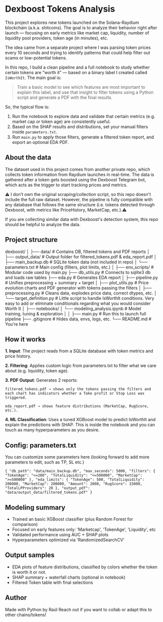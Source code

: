 # Dexboost Tokens Analysis

This project explores new tokens launched on the Solana-Raydium blockchain (a.k.a. shitcoins). The goal is to analyze their behavior right after launch — focusing on early metrics like market cap, liquidity, number of liquidity pool providers, token age (in minutes), etc.

The idea came from a separate project where I was parsing token prices every 10 seconds and trying to identify patterns that could help filter out scams or low-potential tokens.

In this repo, I build a clean pipeline and a full notebook to study whether certain tokens are "worth it" — based on a binary label I created called `IsWorthIt`. The main goal is:

> Train a basic model to see which features are most important to explain this label, and use that insight to filter tokens using a Python script and generate a PDF with the final results.

So, the typical flow is:
1. Run the notebook to explore data and validate that certain metrics (e.g. market cap or token age) are consistently useful.
2. Based on the SHAP results and distributions, set your manual filters inside `parameters.txt`.
3. Run `main.py` to apply those filters, generate a filtered token report, and export an optional EDA PDF.

## About the data

The dataset used in this project comes from another private repo, which collects token information from Raydium launches in real-time. The data is gathered after a token gets boosted using the Dexboost Telegram bot, which acts as the trigger to start tracking prices and metrics. 

⚠️ I don’t own the original scraping/collection script, so this repo doesn't include the full raw dataset.
However, the pipeline is fully compatible with any database that follows the same structure (i.e. tokens detected through Dexboost, with metrics like PriceHistory, MarketCap, etc.).⚠️

If you are collecting similar data with Dexboost's detection system, this repo should be helpful to analyze the data.

## Project structure

dexboost/
│
├── data/                        # Contains DB, filtered tokens and PDF reports
│   ├── output_data/             # Output folder for filtered_tokens.pdf & eda_report.pdf
│   ├── main_backup.db           # SQLite token data (not included in repo)
│   └── parameters.txt           # Main config (filters, plot limits, etc.)
│
├── env_scripts/                 # Modular code used by main.py
    ├── db_utils.py              # Connects to sqlite3 db and loads raw tables
    ├── eda.py                   # Generates EDA report
│   ├── pipeline.py              # Unifies preprocessing + summary + target
│   ├── plot_utils.py            # Price evolution charts and PDF generator with tokens passing the filters
│   ├── preprocessing.py         # Cleans data, explodes price data, correct dtypes, etc.
│   └── target_definition.py     # Little script to handle IsWorthIt conditions. Very easy to add or eliminate conditionals regarding what you would consider Worth It
│
├── notebooks/
│   └── modeling_analysis.ipynb  # Model training, tuning & exploration
│
│
├── main.py                      # Run this to launch full pipeline
├── .gitignore                   # Hides data, envs, logs, etc.
└── README.md                    # You’re here

## How it works

**1. Input**: The project reads from a SQLite database with token metrics and price history.

**2. Filtering**: Applies custom logic from parameters.txt to filter what we care about (e.g. liquidity, token age).

**3. PDF Output**: Generates 2 reports:

    filtered_tokens.pdf → shows only the tokens passing the filters and each chart has indicators whether a Take profit or Stop Loss was triggered.

    eda_report.pdf → shows feature distributions (MarketCap, RugScore, etc.).

**4. ML Classification**: Uses a tuned XGBoost model to predict IsWorthIt and explain the predictions with SHAP. This is inside the notebook and you can touch as many hyperparameters as you desire.

## Config: parameters.txt

You can customize some parameters here (looking forward to add more parameters to edit, such as TP, SL etc.)

`{
  "db_path": "data/main_backup.db",
  "max_seconds": 5000,
  "filters": {
    "TokenAge": "<=200",
    "TotalLiquidity": "<=500000",
    "MarketCap": ">=500000"
  },
  "eda_limits": {
    "TokenAge": 500,
    "TotalLiquidity": 200000,
    "MarketCap": 200000,
    "Amount": 2000,
    "RugScore": 15000,
    "TotalLPProviders": 20
  },
  "output_pdf": "data/output_data/filtered_tokens.pdf"
}
`

## Modeling summary

- Trained an basic XGBoost classifier (plus Random Forest for comparison)
- Focused on early features only: 'Marketcap', 'TokenAge', 'Liquidity', etc
- Validated performance using AUC + SHAP plots
- Hyperparameters optimized via 'RandomizedSearchCV'

## Output samples

- EDA plots of feature distributions, classified by colors whether the token is worth it or not.
- SHAP summary + waterfall charts (optional in notebook)
- Filtered Token table with final selections

## Author
Made with Python by Raúl
Reach out if you want to collab or adapt this to other chains/tokens!

